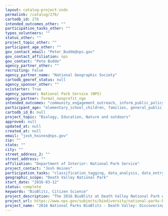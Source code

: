 ```yaml
---
layout: catalog-project-indv
permalink: /catalog/276/
cartodb_id: 276
intended_outcomes_other: ""
participation_tasks_other: ""
types_volunteers: ""
status_other: ""
project_topic_other: ""
participant_age_other: ""
gov_contact_email: "Peter_Budde@nps.gov"
gov_contact_affiliation: nps
gov_contact: "Pete Budde"
agency_partner_other: ""
recruiting: False
agency_partner_name: "National Geographic Society"
cartodb_georef_status: null
agency_sponsor_other: ""
scistarter: True
agency_sponsor: National Park Service (NPS)
agency_partner: formal_nonprofit_ngo
intended_outcomes: "community_engagement_outreach, inform_public_policy, io_education, operational_integration_use, research_advancement"
participant_age: "elementary_school_children, families, general_public, middle_school_children, targeted_group, teens"
cartodb_id_0: null
project_topic: "Biology, Education, Nature and outdoors"
approved: null
updated_at: null
created_at: null
email: "josh_hoines@nps.gov"
zip: ""
state: ""
city: ""
street_address_2: ""
street_address: ""
affiliation: "Department of Interior: National Park Service"
project_contact: "Josh Hoines"
participation_tasks: "classification_tagging, data_analysis, data_entry, finding_entities, identification, learning, observation, site_selection_description, specimen_sample_collection"
geographic_scope: "Death Valley National Park"
start_date: "2016-03-12"
status: complete
keywords: "BioBlitz, Citizen Science"
project_description: "The 2016 BioBlitz at Death Valley National Park will explore organisms in all taxonomic groups in the harsh environment of the Salt Creek system."
project_url: https://www.nps.gov/subjects/biodiversity/national-parks-bioblitz.htm
project_name: "2016 National Parks BioBlitz - Death Valley: Discovering Life on the Edge"
---
```

